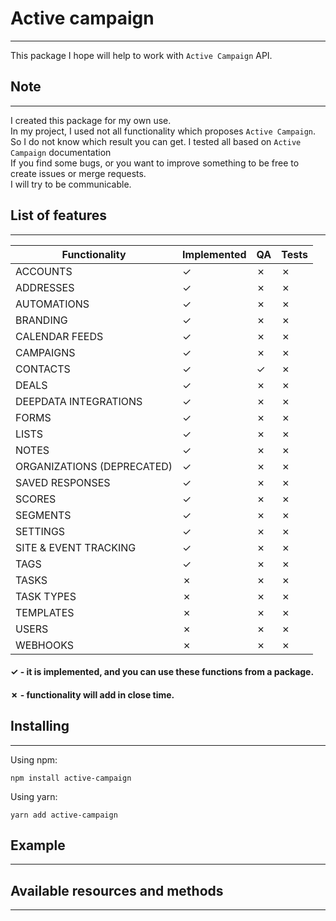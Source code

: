 # Active campaign
* * *

This package I hope will help to work with `Active Campaign` API.

## Note
* * *

I created this package for my own use. \
In my project, I used not all functionality which proposes `Active Campaign`. \
So I do not know which result you can get. I tested all based on `Active Campaign` documentation \
If you find some bugs, or you want to improve something to be free to create issues or merge requests. \
I will try to be communicable.


## List of features
* * *
| Functionality              | Implemented |   QA    |  Tests  |
| -------------------------- | ----------- | ------- | ------- |
| ACCOUNTS                   |   &check;   | &cross; | &cross; |
| ADDRESSES                  |   &check;   | &cross; | &cross; |
| AUTOMATIONS                |   &check;   | &cross; | &cross; |
| BRANDING                   |   &check;   | &cross; | &cross; |
| CALENDAR FEEDS             |   &check;   | &cross; | &cross; |
| CAMPAIGNS                  |   &check;   | &cross; | &cross; |
| CONTACTS                   |   &check;   | &check; | &cross; |
| DEALS                      |   &check;   | &cross; | &cross; |
| DEEPDATA INTEGRATIONS      |   &check;   | &cross; | &cross; |
| FORMS                      |   &check;   | &cross; | &cross; |
| LISTS                      |   &check;   | &cross; | &cross; |
| NOTES                      |   &check;   | &cross; | &cross; |
| ORGANIZATIONS (DEPRECATED) |   &check;   | &cross; | &cross; |
| SAVED RESPONSES            |   &check;   | &cross; | &cross; |
| SCORES                     |   &check;   | &cross; | &cross; |
| SEGMENTS                   |   &check;   | &cross; | &cross; |
| SETTINGS                   |   &check;   | &cross; | &cross; |
| SITE & EVENT TRACKING      |   &check;   | &cross; | &cross; |
| TAGS                       |   &check;   | &cross; | &cross; |
| TASKS                      |   &cross;   | &cross; | &cross; |
| TASK TYPES                 |   &cross;   | &cross; | &cross; |
| TEMPLATES                  |   &cross;   | &cross; | &cross; |
| USERS                      |   &cross;   | &cross; | &cross; |
| WEBHOOKS                   |   &cross;   | &cross; | &cross; |

#### &check; - it is implemented, and you can use these functions from a package. 
#### &cross; - functionality will add in close time.  

## Installing
* * *

Using npm:
    
    npm install active-campaign


Using yarn:

    yarn add active-campaign

## Example
* * *

## Available resources and methods
***